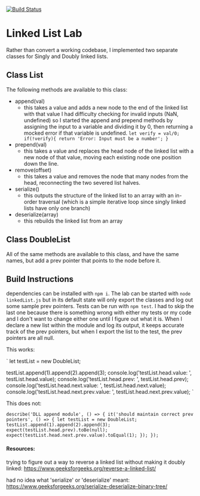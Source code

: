 [![Build Status](https://www.travis-ci.com/icathaid/lab-linked-lists.svg?branch=master)](https://www.travis-ci.com/icathaid/lab-linked-lists)

# Linked List Lab

Rather than convert a working codebase, I implemented two separate classes for Singly and Doubly linked lists.

##  Class List

The following methods are available to this class:

- append(val)
    - this takes a value and adds a new node to the end of the linked list with that value
      I had difficulty checking for invalid inputs (NaN, undefined) so I started the append and prepend methods by assigning the input to a variable and dividing it by 0, then returning a mocked error if that variable is undefined.
      `
      let verify = val/0;
      if(!verify){
      return 'Error: Input must be a number';
    }
      `
- prepend(val)
    - this takes a value and replaces the head node of the linked list with a new node of that value, moving each existing node one position down the line.
- remove(offset)
  - this takes a value and removes the node that many nodes from the head, reconnecting the two severed list halves.
- serialize()
  - this outputs the structure of the linked list to an array with an in-order traversal (which is a simple iterative loop since singly linked lists have only one branch)
- deserialize(array)
  - this rebuilds the linked list from an array

##  Class DoubleList

All of the same methods are available to this class, and have the same names, but add a prev pointer that points to the node before it.


##  Build Instructions

dependencies can be installed with `npm i`.  The lab can be started with `node linkedList.js` but in its default state will only export the classes and log out some sample prev pointers.  Tests can be run with `npm test`.  I had to skip the last one because there is something wrong with either my tests or my code and I don't want to change either one until I figure out what it is.  When I declare a new list within the module and log its output, it keeps accurate track of the prev pointers, but when I export the list to the test, the prev pointers are all null.

This works:

`
let testList = new DoubleList;

testList.append(1).append(2).append(3);
console.log('testList.head.value:   ', testList.head.value);
console.log('testList.head.prev:    ', testList.head.prev);
console.log('testList.head.next.value:     ', testList.head.next.value);
console.log('testList.head.next.prev.value:     ', testList.head.next.prev.value);
`


This does not:

`
describe('DLL append module', () => {
  it('should maintain correct prev pointers', () => {
    let testList = new DoubleList;
    testList.append(1).append(2).append(3);
    expect(testList.head.prev).toBe(null);
    expect(testList.head.next.prev.value).toEqual(1);
  });
});
`


#### Resources:

trying to figure out a way to reverse a linked list without making it doubly linked:
https://www.geeksforgeeks.org/reverse-a-linked-list/

had no idea what 'serialize' or 'deserialize' meant:
https://www.geeksforgeeks.org/serialize-deserialize-binary-tree/
